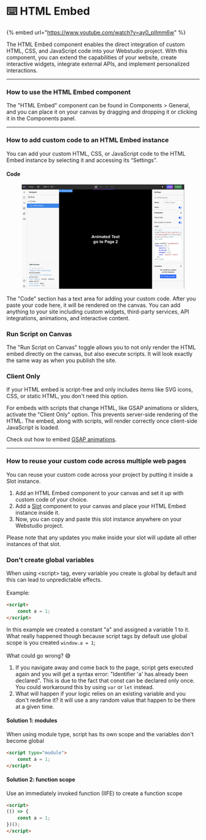 # ⌨️ HTML Embed

{% embed url="https://www.youtube.com/watch?v=ay0_plImm6w" %}

The HTML Embed component enables the direct integration of custom HTML, CSS, and JavaScript code into your Webstudio project. With this component, you can extend the capabilities of your website, create interactive widgets, integrate external APIs, and implement personalized interactions.

***

### How to use the HTML Embed component

The "HTML Embed" component can be found in Components > General, and you can place it on your canvas by dragging and dropping it or clicking it in the Components panel.

***

### How to add custom code to an HTML Embed instance

You can add your custom HTML, CSS, or JavaScript code to the HTML Embed instance by selecting it and accessing its “Settings”.

#### Code

<figure><img src="../../.gitbook/assets/Screenshot 2024-03-30 at 17.29.27.png" alt=""><figcaption></figcaption></figure>

The "Code" section has a text area for adding your custom code. After you paste your code here, it will be rendered on the canvas. You can add anything to your site including custom widgets, third-party services, API integrations, animations, and interactive content.

### Run Script on Canvas

The "Run Script on Canvas" toggle allows you to not only render the HTML embed directly on the canvas, but also execute scripts. It will look exactly the same way as when you publish the site.

### Client Only

If your HTML embed is script-free and only includes items like SVG icons, CSS, or static HTML, you don't need this option.

For embeds with scripts that change HTML, like GSAP animations or sliders, activate the "Client Only" option. This prevents server-side rendering of the HTML. The embed, along with scripts, will render correctly once client-side JavaScript is loaded.

Check out how to embed [GSAP animations](../how-tos/how-to-add-a-gsap-animation.md).

***

### How to reuse your custom code across multiple web pages

You can reuse your custom code across your project by putting it inside a Slot instance.

1. Add an HTML Embed component to your canvas and set it up with custom code of your choice.
2. Add a [Slot](slot.md) component to your canvas and place your HTML Embed instance inside it.
3. Now, you can copy and paste this slot instance anywhere on your Webstudio project.

Please note that any updates you make inside your slot will update all other instances of that slot.

### Don't create global variables

When using \<script> tag, every variable you create is global by default and this can lead to unpredictable effects.\
\
Example:

```html
<script>
    const a = 1;
</script>
```

In this example we created a constant "a" and assigned a variable 1 to it. What really happened though because script tags by default use global scope is you created `window.a = 1`;\
\
What could go wrong? 😅

1. If you navigate away and come back to the page, script gets executed again and you will get a syntax error: "Identifier 'a' has already been declared". This is due to the fact that const can be declared only once. You could workaround this by using `var` or `let` instead.
2. What will happen if your logic relies on an existing variable and you don't redefine it? it will use a any random value that happen to be there at a given time.

#### Solution 1: modules

When using module type, script has its own scope and the variables don't become global

```html
<script type="module">
    const a = 1;
</script>
```

#### Solution 2:  function scope

Use an immediately invoked function (IIFE) to create a function scope

```html
<script>
(() => {
    const a = 1;
})();
</script>
```


